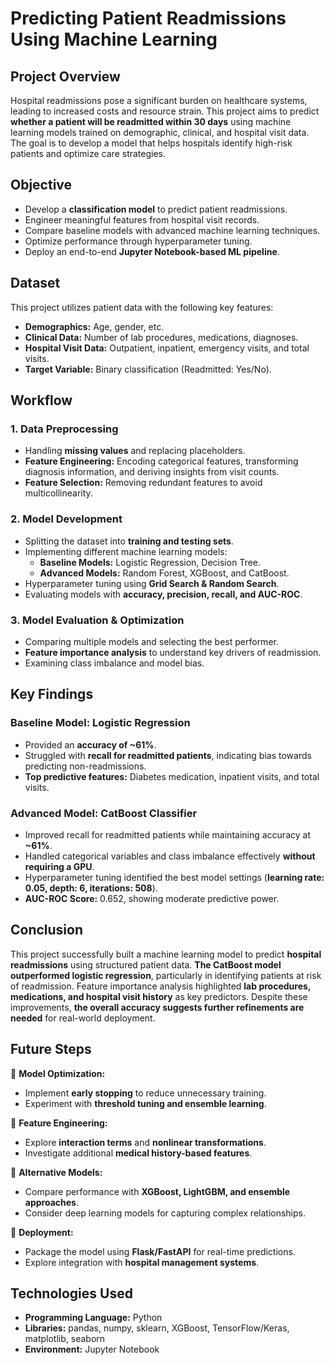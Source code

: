 # Predicting Patient Readmissions Using Machine Learning

## Project Overview
Hospital readmissions pose a significant burden on healthcare systems, leading to increased costs and resource strain. This project aims to predict **whether a patient will be readmitted within 30 days** using machine learning models trained on demographic, clinical, and hospital visit data. The goal is to develop a model that helps hospitals identify high-risk patients and optimize care strategies.

## Objective
- Develop a **classification model** to predict patient readmissions.
- Engineer meaningful features from hospital visit records.
- Compare baseline models with advanced machine learning techniques.
- Optimize performance through hyperparameter tuning.
- Deploy an end-to-end **Jupyter Notebook-based ML pipeline**.

## Dataset
This project utilizes patient data with the following key features:
- **Demographics:** Age, gender, etc.
- **Clinical Data:** Number of lab procedures, medications, diagnoses.
- **Hospital Visit Data:** Outpatient, inpatient, emergency visits, and total visits.
- **Target Variable:** Binary classification (Readmitted: Yes/No).

## Workflow
### **1. Data Preprocessing**
- Handling **missing values** and replacing placeholders.
- **Feature Engineering:** Encoding categorical features, transforming diagnosis information, and deriving insights from visit counts.
- **Feature Selection:** Removing redundant features to avoid multicollinearity.

### **2. Model Development**
- Splitting the dataset into **training and testing sets**.
- Implementing different machine learning models:
  - **Baseline Models:** Logistic Regression, Decision Tree.
  - **Advanced Models:** Random Forest, XGBoost, and CatBoost.
- Hyperparameter tuning using **Grid Search & Random Search**.
- Evaluating models with **accuracy, precision, recall, and AUC-ROC**.

### **3. Model Evaluation & Optimization**
- Comparing multiple models and selecting the best performer.
- **Feature importance analysis** to understand key drivers of readmission.
- Examining class imbalance and model bias.

## **Key Findings**
### **Baseline Model: Logistic Regression**
- Provided an **accuracy of ~61%**.
- Struggled with **recall for readmitted patients**, indicating bias towards predicting non-readmissions.
- **Top predictive features:** Diabetes medication, inpatient visits, and total visits.

### **Advanced Model: CatBoost Classifier**
- Improved recall for readmitted patients while maintaining accuracy at **~61%**.
- Handled categorical variables and class imbalance effectively **without requiring a GPU**.
- Hyperparameter tuning identified the best model settings (**learning rate: 0.05, depth: 6, iterations: 508**).
- **AUC-ROC Score:** 0.652, showing moderate predictive power.

## **Conclusion**
This project successfully built a machine learning model to predict **hospital readmissions** using structured patient data. **The CatBoost model outperformed logistic regression**, particularly in identifying patients at risk of readmission. Feature importance analysis highlighted **lab procedures, medications, and hospital visit history** as key predictors. Despite these improvements, **the overall accuracy suggests further refinements are needed** for real-world deployment.

## **Future Steps**
🔹 **Model Optimization:**
- Implement **early stopping** to reduce unnecessary training.
- Experiment with **threshold tuning and ensemble learning**.

🔹 **Feature Engineering:**
- Explore **interaction terms** and **nonlinear transformations**.
- Investigate additional **medical history-based features**.

🔹 **Alternative Models:**
- Compare performance with **XGBoost, LightGBM, and ensemble approaches**.
- Consider deep learning models for capturing complex relationships.

🔹 **Deployment:**
- Package the model using **Flask/FastAPI** for real-time predictions.
- Explore integration with **hospital management systems**.

## **Technologies Used**
- **Programming Language:** Python
- **Libraries:** pandas, numpy, sklearn, XGBoost, TensorFlow/Keras, matplotlib, seaborn
- **Environment:** Jupyter Notebook
